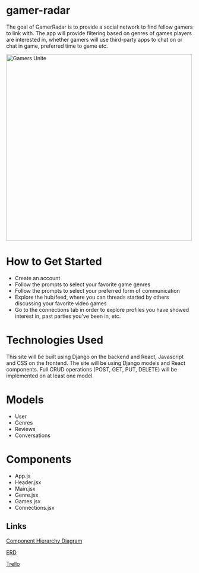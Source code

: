 # gamer-radar

The goal of GamerRadar is to provide a social network to find fellow gamers to link with. The app will provide filtering based on genres of games players are interested in, whether gamers will use third-party apps to chat on or chat in game, preferred time to game etc. 


<img
  src="https://i.imgur.com/PCjGJC7.jpg"
  alt="Gamers Unite"
  title="Optional title"
  style="display: inline-block; margin: 0 auto; max-width: 500px; width: 500px">

<h1> How to Get Started </h1>

- Create an account
- Follow the prompts to select your favorite game genres
- Follow the prompts to select your preferred form of communication
- Explore the hub/feed, where you can threads started by others discussing your favorite video games
- Go to the connections tab in order to explore profiles you have showed interest in, past parties you've been in, etc.


<h1> Technologies Used </h1>
This site will be built using Django on the backend and React, Javascript and CSS on the frontend. The site will be using Django models and React components. Full CRUD operations (POST, GET, PUT, DELETE) will be implemented on at least one model.

<h1> Models </h1>

- User
- Genres
- Reviews
- Conversations

<h1> Components </h1>

- App.js
- Header.jsx
- Main.jsx
- Genre.jsx
- Games.jsx
- Connections.jsx

<h2> Links </h2>

<a href="https://app.diagrams.net/#G12SnPPZ_eKBecOOGVeKn_5UiAc-fSAqhA" target="_blank">Component Hierarchy Diagram</a>

<a href="https://app.diagrams.net/?libs=general;er#G1qsxym5p3iY-Oms2_aKK9yQ-CeJLIOQff" target="_blank">ERD</a>

<a href="https://trello.com/b/UZYxbbtI/gamer-radar-project-4" target="_blank">Trello</a>
